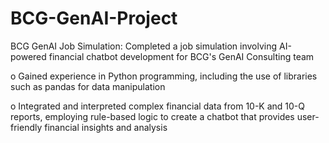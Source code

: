 # BCG-GenAI-Project
BCG GenAI Job Simulation: Completed a job simulation involving AI-powered financial chatbot development for BCG's GenAI
Consulting team

o Gained experience in Python programming, including the use of libraries such as pandas for data manipulation

o Integrated and interpreted complex financial data from 10-K and 10-Q reports, employing rule-based logic to create a chatbot that
provides user-friendly financial insights and analysis

